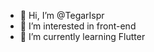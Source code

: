 - 👋 Hi, I’m @TegarIspr
- 👀 I’m interested in front-end
- 🌱 I’m currently learning Flutter
<!-- - 💞️ I’m looking to collaborate on ... -->
<!-- - 📫 How to reach me ... -->

<!---
TegarIspr/TegarIspr is a ✨ special ✨ repository because its `README.md` (this file) appears on your GitHub profile.
You can click the Preview link to take a look at your changes.
--->

